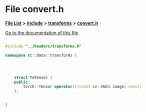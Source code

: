 

# File convert.h

[**File List**](files.md) **>** [**include**](dir_d44c64559bbebec7f509842c48db8b23.md) **>** [**transforms**](dir_de1d6215dd8b8d2c901daadc91a23b6e.md) **>** [**convert.h**](convert_8h.md)

[Go to the documentation of this file](convert_8h.md)


```C++

#include "../headers/transforms.h"

namespace xt::data::transforms {




    struct ToTensor {
    public:
        torch::Tensor operator()(const cv::Mat& image) const;
    };


}
```


